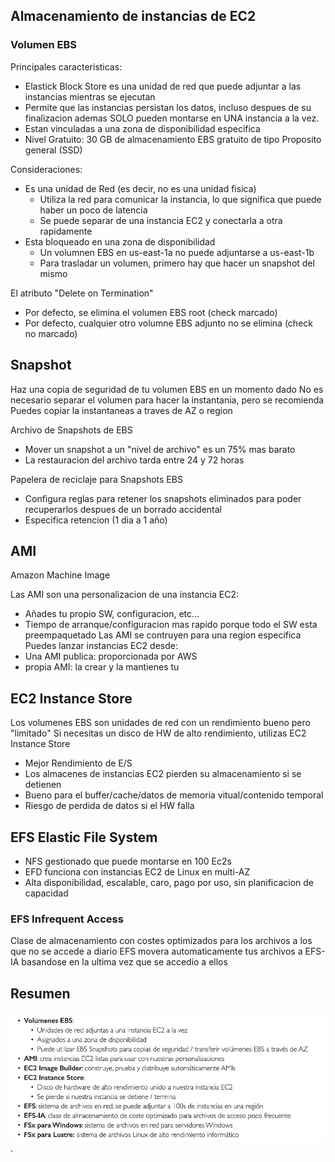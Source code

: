 ## Almacenamiento de instancias de EC2

### Volumen EBS

Principales caracteristicas: 

-   Elastick Block Store es una unidad de red que puede adjuntar a las instancias mientras se ejecutan
-   Permite que las instancias persistan los datos, incluso despues de su finalizacion ademas SOLO pueden montarse en UNA instancia a la vez.
-   Estan vinculadas a una zona de disponibilidad especifica
-   Nivel Gratuito: 30 GB de almacenamiento EBS gratuito de tipo Proposito general (SSD)

Consideraciones:

-   Es una unidad de Red (es decir, no es una unidad fisica)
    -   Utiliza la red para comunicar la instancia, lo que significa que puede haber un poco de latencia
    -   Se puede separar de una instancia EC2 y conectarla a otra rapidamente
-   Esta bloqueado en una zona de disponibilidad
    -   Un volumnen EBS en us-east-1a no puede adjuntarse a us-east-1b
    -   Para trasladar un volumen, primero hay que hacer un snapshot del mismo

El atributo "Delete on Termination"
-   Por defecto, se elimina el volumen EBS root (check marcado)
-   Por defecto, cualquier otro volumne EBS adjunto no se elimina (check no marcado)

## Snapshot

Haz una copia de seguridad de tu volumen EBS en un momento dado
No es necesario separar el volumen para hacer la instantania, pero se recomienda
Puedes copiar la instantaneas a traves de AZ o region

Archivo de Snapshots de EBS
-   Mover un snapshot a un "nivel de archivo" es un 75% mas barato
-   La restauracion del archivo tarda entre 24 y 72 horas

Papelera de reciclaje para Snapshots EBS
-   Configura reglas para retener los snapshots eliminados para poder recuperarlos despues de un borrado accidental
-   Especifica retencion (1 dia a 1 año)

## AMI

Amazon Machine Image

Las AMI son una personalizacion de una instancia EC2:
-   Añades tu propio SW, configuracion, etc...
-   Tiempo de arranque/configuracion mas rapido porque todo el SW esta preempaquetado
Las AMI se contruyen para una region especifica
Puedes lanzar instancias EC2 desde:
-   Una AMI publica: proporcionada por AWS
-   propia AMI: la crear y la mantienes tu

## EC2 Instance Store

Los volumenes EBS son unidades de red con un rendimiento bueno pero "limitado"
Si necesitas un disco de HW de alto rendimiento, utilizas EC2 Instance Store

- Mejor Rendimiento de E/S
- Los almacenes de instancias EC2 pierden su almacenamiento si se detienen
- Bueno para el buffer/cache/datos de memoria vitual/contenido temporal
- Riesgo de perdida de datos si el HW falla

## EFS Elastic File System

-   NFS gestionado que puede montarse en 100 Ec2s
-   EFD funciona con instancias EC2 de Linux en multi-AZ
-   Alta disponibilidad, escalable, caro, pago por uso, sin planificacion de capacidad

### EFS Infrequent Access

Clase de almacenamiento con costes optimizados para los archivos a los que no se accede a diario
EFS movera automaticamente tus archivos a EFS-IA basandose en la ultima vez que se accedio a ellos

## Resumen

![Resumen](/cloud-practicioner/images/ec2-storage-brief.png "Resumen").